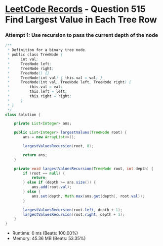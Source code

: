# [LeetCode Records](../../README.md) - Question 515 Find Largest Value in Each Tree Row

### Attempt 1: Use recursion to pass the current depth of the node
```java
/**
 * Definition for a binary tree node.
 * public class TreeNode {
 *     int val;
 *     TreeNode left;
 *     TreeNode right;
 *     TreeNode() {}
 *     TreeNode(int val) { this.val = val; }
 *     TreeNode(int val, TreeNode left, TreeNode right) {
 *         this.val = val;
 *         this.left = left;
 *         this.right = right;
 *     }
 * }
 */
class Solution {

    private List<Integer> ans;

    public List<Integer> largestValues(TreeNode root) {
        ans = new ArrayList<>();

        largestValuesRecursion(root, 0);

        return ans;
    }

    private void largestValuesRecursion(TreeNode root, int depth) {
        if (root == null) {
            return;
        } else if (depth >= ans.size()) {
            ans.add(root.val);
        } else {
            ans.set(depth, Math.max(ans.get(depth), root.val));
        }

        largestValuesRecursion(root.left, depth + 1);
        largestValuesRecursion(root.right, depth + 1);
    }
}
```
- Runtime: 0 ms (Beats: 100.00%)
- Memory: 45.36 MB (Beats: 53.35%)

<br>
